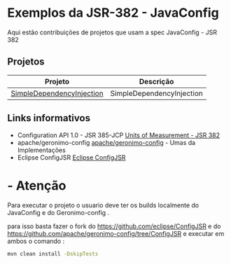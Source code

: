 # Exemplos da JSR-382 - JavaConfig
Aqui estão contribuições de projetos que usam a spec JavaConfig - JSR 382

## Projetos
Projeto         | Descrição
--------------- | -------------
[SimpleDependencyInjection](https://github.com/SouJava-Rio/soujava-rio-labs/tree/master/SimpleDependencyInjection/javaconfig) | SimpleDependencyInjection

## Links informativos

* Configuration API 1.0 - JSR 385-JCP [Units of Measurement - JSR 382](https://jcp.org/en/jsr/detail?id=382)
* apache/geronimo-config [apache/geronimo-config]( https://github.com/apache/geronimo-config/tree/ConfigJSR) - Umas da Implementações
* Eclipse ConfigJSR [Eclipse ConfigJSR](https://github.com/eclipse/ConfigJSR)


# - Atenção

Para executar o projeto o usuario deve ter os builds localmente do JavaConfig e do Geronimo-config .

para isso basta fazer o fork do https://github.com/eclipse/ConfigJSR e do https://github.com/apache/geronimo-config/tree/ConfigJSR
e executar em ambos o comando :

```bash
mvn clean install -DskipTests
```
